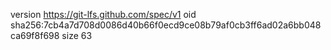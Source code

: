 version https://git-lfs.github.com/spec/v1
oid sha256:7cb4a7d708d0086d40b66f0ecd9ce08b79af0cb3ff6ad02a6bb048ca69f8f698
size 63
